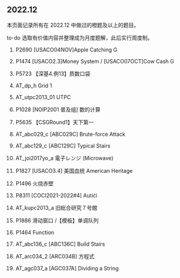 ## 2022.12

本页面记录所有在 2022.12 中做过的橙题及以上的题目。

to-do 选取有价值内容并整理成为月度题解，此后实行周度制。

1. P2690 [USACO04NOV]Apple Catching G

1. P1474 [USACO2.3]Money System / [USACO07OCT]Cow Cash G

1. P5723 【深基4.例13】质数口袋

1. AT_dp_h Grid 1

1. AT_utpc2013_01 UTPC

1. P1028 [NOIP2001 普及组] 数的计算

1. P5635 【CSGRound1】天下第一

1. AT_abc029_c [ABC029C] Brute-force Attack

1. AT_abc129_c [ABC129C] Typical Stairs

1. AT_joi2017yo_a 電子レンジ (Microwave)

1. P1827 [USACO3.4] 美国血统 American Heritage

1. P1496 火烧赤壁

1. P8311 [COCI2021-2022#4] Autići

1. AT_kupc2013_a 旧総合研究７号館

1. P1886 滑动窗口 /【模板】单调队列

1. P1464 Function

1. AT_abc136_c [ABC136C] Build Stairs

1. AT_arc034_2 [ARC034B] 方程式

1. AT_agc037_a [AGC037A] Dividing a String

